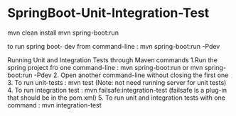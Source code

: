 # SpringBoot-Unit-Integration-Test

mvn clean install
mvn spring-boot:run

to run spring boot- dev from command-line : mvn spring-boot:run -Pdev

Running Unit and Integration Tests through Maven commands
1.Run the spring project fro one command-line : mvn spring-boot:run  or mvn spring-boot:run -Pdev
2. Open another command-line without closing the first one
3. To run unit-tests : mvn test     (Note: not need running server for unit tests)
4. To run integration test : mvn failsafe:integration-test     (failsafe is a plug-in that should be in the pom.xml)
5. To run unit and integration tests with one command : mvn integration-test

